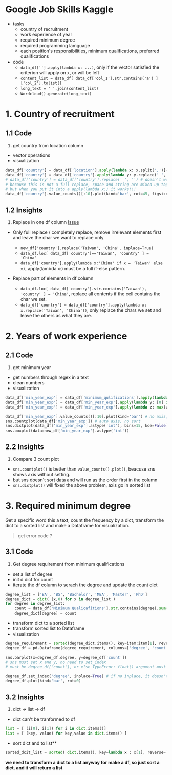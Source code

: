 # Google Job Skills Kaggle

- tasks
  - country of recruitment
  - work experience of year 
  - required minimum degree 
  - required programming lamguage
  - each position's responsibilities, minimum qualifications, preferred qualifications
- code
  - ```data_df[''].apply(lambda x: ...)```, only if the vector satisfied the criterion will apply on x, or will be left
  - ```content_list = data_df[ data_df['col_1'].str.contains('a') ]['col_2'].tolist()```
  - ```long_text = ' '.join(content_list)```
  - ```Wordcloud().generate(long_text)```

# 1. Country of recruitment
## 1.1 Code
1. get country from location column

  - vector operations    
  - visualization
  ```python
  data_df['country'] = data_df['location'].apply(lambda x: x.split(',')[-1])
  data_df['country'] = data_df['country'].apply(lambda y: y.replace(' ', ''))
  # data_df['country'] = data_df['country'].replace(' ', '') # doesn't work
  # because this is not a full replace, space and string are mixed up together
  # but when you put it into a apply(lambda x:) it works!!!
  data_df['country'].value_counts()[:10].plot(kind='bar', rot=45, figsize=(12,8))
  ```    
## 1.2 Insights
1. Replace in one df column [Issue](https://github.com/davidkorea/DATA_ANALYSIS/issues/2)

  - Only full replace / completely replace, remove irrelevant elements first and leave the char we want to replace only
    - ```new_df['country'].replace('Taiwan', 'China', inplace=True)```
    - ```data_df.loc[ data_df['country']=='Taiwan', 'country' ] = 'China'```      
    - ```data_df['country'].apply(lambda x:'China' if x = 'Taiwan' else x)```, apply(lambda x:) must be a full if-else pattern.

  - Replace part of elements in df column
    - ```data_df.loc[ data_df['country'].str.contains('Taiwan'), 'country' ] = 'China'```, replace all contents if the cell contains the char we set.
    - ```data_df['country'] = data_df['country'].apply(lambda x: x.replace('Taiwan', 'China'))```, only replace the chars we set and leave the others as what they are.

# 2. Years of work experience

## 2.1 Code
1. get minimum year 
  
  - get numbers through regex in a text
  - clean numbers
  - visualization
  ```python
  data_df['min_year_exp'] = data_df['minimum_qulifications'].apply(lambda x: re.findall('([0-9]+) year', x))
  data_df['min_year_exp'] = data_df['min_year_exp'].apply(lambda y: [0] if len(y)==0 else y)
  data_df['min_year_exp'] = data_df['min_year_exp'].apply(lambda z: max(z))
  
  data_df['min_year_exp'].value_counts()[:10].plot(kind='bar') # no axis, sorted
  sns.countplot(data_df['min_year_exp']) # auto axis, no sort
  sns.distplot(data_df['min_year_exp'].astype('int'), bins=15, kde=False) # auto axis, sorted 【O】
  sns.boxplot(data=new_df['min_year_exp'].astype('int'))
  ```
## 2.2 Insights
1. Compare 3 count plot
  - ```sns.countplot()``` is better than ```value_counts().plot()```, beacuse sns shows axis without setting. 
  - but sns doesn't sort data and will run as the order first in the column
  - ```sns.distplot()``` will fixed the above problem, axis go in sorted list


# 3. Required minimum degree

Get a specific word this a text, count the frequency by a dict, transform the dict to a sorted list and make a Dataframe for visualization.

> get error code ?
## 3.1 Code
1. Get degree requirement from minimum qualifications
  - set a list of degree
  - init d dict for count
  - iterate the df column to serach the degree and update the count dict
  ```python
  degree_list = ['BA', 'BS', 'Bachelor', 'MBA', 'Master', 'PhD']
  degree_dict = dict( (x,0) for x in degree_list )
  for degree in degree_list:
      count = data_df['Minimum Qualicafitions'].str.contains(degree).sum() # sum up a boolean array
      degree_dict[degree] = count
  ```
  - transform dict to a sorted list 
  - transform sorted list to Dataframe
  - visualization
  ```python
  degree_requirement = sorted(degree_dict.items(), key=item:item[1], reverse=True)
  degree_df = pd.Dataframe(degree_requirement, columns=['degree', 'count'])
  
  sns.barplot(x=degree_df.degree, y=degree_df['count']) 
  # sns must set x and y, no need to set_index
  # must be degree_df['count'], or else TypeError: float() argument must be a string or a number, not 'method'
  
  degree_df.set_index('degree', inplace=True) # if no inplace, it doesn't work
  degree_df.plot(kind='bar', rot=0)
  ```
## 3.2 Insights
1. dict -> list -> df
  - dict can't be tranformed to df
  ```python
  list = [ (i[0], i[1]) for i in dict.items()]
  list = [ (key, value) for key,value in dict.items() ]
  ```
  - sort dict and to list**
  ```python
  sorted_dcit_list = sorted( dict.items(), key=lambda x : x[1], reverse=True)
  ```
**we need to transform a dict to a list anyway for make a df, so just sort a dict. and it will return a list**



